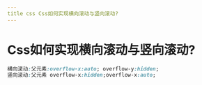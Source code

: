 ```yaml
---
title css Css如何实现横向滚动与竖向滚动?
---
```


# Css如何实现横向滚动与竖向滚动?

```css
横向滚动:父元素:overflow-x:auto; overflow-y:hidden;
竖向滚动:父元素 overflow-x:hidden;overflow-x:auto;
```